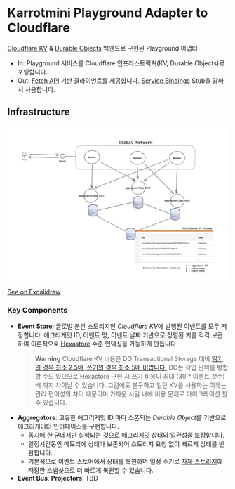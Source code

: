 # Karrotmini Playground Adapter to Cloudflare

[Cloudflare KV](https://developers.cloudflare.com/workers/runtime-apis/kv/) & [Durable Objects](https://developers.cloudflare.com/workers/runtime-apis/durable-objects/) 백엔드로 구현된 Playground 어댑터

- In: Playground 서비스를 Cloudflare 인프라스트럭쳐(KV, Durable Objects)로 포팅합니다.
- Out: [Fetch API](https://developer.mozilla.org/ko/docs/Web/API/Fetch_API) 기반 클라이언트를 제공합니다. [Service Bindings](https://developers.cloudflare.com/workers/platform/bindings/about-service-bindings/) Stub을 감싸서 사용합니다.

## Infrastructure

![Infrastructure Overview](_images/playground-cloudflare-infrastructure-overview.png)
[See on Excalidraw](https://excalidraw.com/#json=bgse0GaQT4xgha9bR7e9z,YKRMirhUr5y3FTmOy2CF6Q)

### Key Components

- **Event Store**: 글로벌 분산 스토리지인 *Cloudflare KV*에 발행된 이벤트를 모두 저장합니다. 애그리게잇 ID, 이벤트 명, 이벤트 날짜 기반으로 정렬된 키를 각각 보관하여 이론적으로 [Hexastore](http://karras.rutgers.edu/hexastore.pdf) 수준 인덱싱을 가능하게 만듭니다.
  > **Warning**
  > Cloudflare KV 비용은 DO Transactional Storage 대비 [읽기의 경우 최소 2.5배, 쓰기의 경우 최소 5배 비쌉니다.](https://developers.cloudflare.com/workers/platform/pricing/#workers-kv)
  > DO는 작업 단위를 병합할 수도 있으므로 Hexastore 구현 시 쓰기 비용이 최대 (30 * 이벤트 갯수)배 까지 차이날 수 있습니다.
  > 그럼에도 불구하고 일단 KV를 사용하는 이유는 관리 편이성의 차이 때문이며 가까운 시일 내에 비용 문제로 마이그레이션 할 수 있습니다.
- **Aggregators**: 고유한 애그리게잇 ID 마다 스폰되는 *Durable Object*를 기반으로 애그리게이터 인터페이스를 구현합니다.
  - 동시에 한 군데서만 실행되는 것으로 애그리게잇 상태의 일관성을 보장합니다.
  - 일정시간동안 메모리에 상태가 보존되어 스토리지 요청 없이 빠르게 상태를 반환합니다.
  - 기본적으로 이벤트 스토어에서 상태를 복원하며 일정 주기로 [자체 스토리지](https://developers.cloudflare.com/workers/runtime-apis/durable-objects/#transactional-storage-api)에 저장한 스냅샷으로 더 빠르게 복원할 수 있습니다.
- **Event Bus**, **Projectors**: TBD
